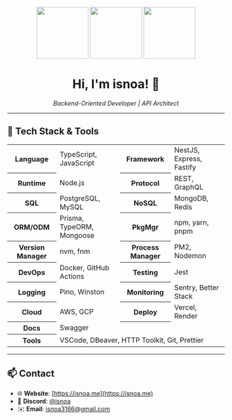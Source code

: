 <p align="center">
  <img src="https://github.com/isnoa/isnoa/assets/64823926/13011613-cd83-462e-a495-b0a560ed4463" height="120">
  <img src="https://github.com/isnoa/isnoa/assets/64823926/27cdfa4c-2fb9-4441-83d8-7942d234753d" height="120">
  <img src="attachment:image.png" height="120">
</p>

<h1 align="center">Hi, I'm <b>isnoa</b>! 👋</h1>
<p align="center"><i>Backend-Oriented Developer | API Architect</i></p>

---

## 🔧 Tech Stack & Tools

<table align="center">
  <tr>
    <th>Language</th>
    <td>TypeScript, JavaScript</td>
    <th>Framework</th>
    <td>NestJS, Express, Fastify</td>
  </tr>
  <tr>
    <th>Runtime</th>
    <td>Node.js</td>
    <th>Protocol</th>
    <td>REST, GraphQL</td>
  </tr>
  <tr>
    <th>SQL</th>
    <td>PostgreSQL, MySQL</td>
    <th>NoSQL</th>
    <td>MongoDB, Redis</td>
  </tr>
  <tr>
    <th>ORM/ODM</th>
    <td>Prisma, TypeORM, Mongoose</td>
    <th>PkgMgr</th>
    <td>npm, yarn, pnpm</td>
  </tr>
  <tr>
    <th>Version Manager</th>
    <td>nvm, fnm</td>
    <th>Process Manager</th>
    <td>PM2, Nodemon</td>
  </tr>
  <tr>
    <th>DevOps</th>
    <td>Docker, GitHub Actions</td>
    <th>Testing</th>
    <td>Jest</td>
  </tr>
  <tr>
    <th>Logging</th>
    <td>Pino, Winston</td>
    <th>Monitoring</th>
    <td>Sentry, Better Stack</td>
  </tr>
  <tr>
    <th>Cloud</th>
    <td>AWS, GCP</td>
    <th>Deploy</th>
    <td>Vercel, Render</td>
  </tr>
  <tr>
    <th>Docs</th>
    <td>Swagger</td>
    <th></th>
    <td></td>
  </tr>
  <tr>
    <th>Tools</th>
    <td colspan="3">VSCode, DBeaver, HTTP Toolkit, Git, Prettier</td>
  </tr>
</table>

---

## 📫 Contact

- 🌐 <b>Website</b>: [https://isnoa.me](https://isnoa.me)
- 💬 <b>Discord</b>: [@isnoa](https://discord.com/users/1010159742104113162)
- ✉️ <b>Email</b>: [isnoa3166@gmail.com](mailto:isnoa3166@gmail.com)
